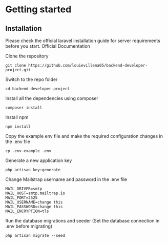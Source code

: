 # Getting started
## Installation
Please check the official laravel installation guide for server requirements before you start. Official Documentation

Clone the repository

    git clone https://github.com/louievillena05/backend-developer-project.git
Switch to the repo folder

    cd backend-developer-project
Install all the dependencies using composer

    composer install
Install npm

    npm install
Copy the example env file and make the required configuration changes in the .env file

    cp .env.example .env
Generate a new application key

    php artisan key:generate
Change Mailstrap username and password in the .env file

    MAIL_DRIVER=smtp
    MAIL_HOST=smtp.mailtrap.io
    MAIL_PORT=2525
    MAIL_USERNAME=change this
    MAIL_PASSWORD=change this
    MAIL_ENCRYPTION=tls

Run the database migrations and seeder (Set the database connection in .env before migrating)

    php artisan migrate --seed
